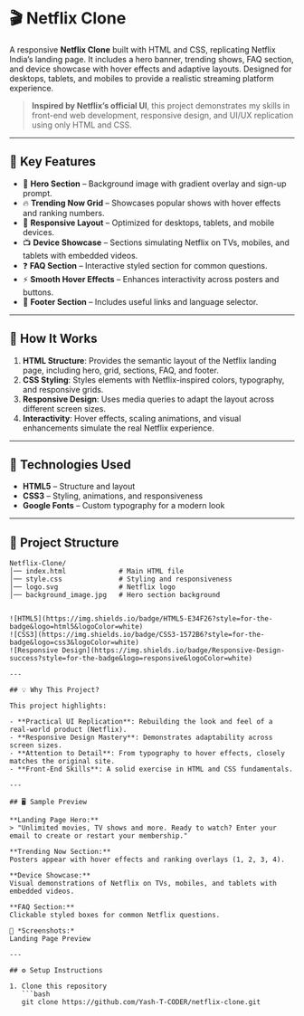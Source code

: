 # 🎬 Netflix Clone  

A responsive **Netflix Clone** built with HTML and CSS, replicating Netflix India’s landing page. It includes a hero banner, trending shows, FAQ section, and device showcase with hover effects and adaptive layouts. Designed for desktops, tablets, and mobiles to provide a realistic streaming platform experience.  

> **Inspired by Netflix’s official UI**, this project demonstrates my skills in front-end web development, responsive design, and UI/UX replication using only HTML and CSS.  

---

## 🎯 Key Features  

* 🎥 **Hero Section** – Background image with gradient overlay and sign-up prompt.  
* 🔥 **Trending Now Grid** – Showcases popular shows with hover effects and ranking numbers.  
* 📱 **Responsive Layout** – Optimized for desktops, tablets, and mobile devices.  
* 📺 **Device Showcase** – Sections simulating Netflix on TVs, mobiles, and tablets with embedded videos.  
* ❓ **FAQ Section** – Interactive styled section for common questions.  
* ⚡ **Smooth Hover Effects** – Enhances interactivity across posters and buttons.  
* 📌 **Footer Section** – Includes useful links and language selector.  

---

## 🧠 How It Works  

1. **HTML Structure**: Provides the semantic layout of the Netflix landing page, including hero, grid, sections, FAQ, and footer.  
2. **CSS Styling**: Styles elements with Netflix-inspired colors, typography, and responsive grids.  
3. **Responsive Design**: Uses media queries to adapt the layout across different screen sizes.  
4. **Interactivity**: Hover effects, scaling animations, and visual enhancements simulate the real Netflix experience.  

---

## 🔧 Technologies Used  

* **HTML5** – Structure and layout  
* **CSS3** – Styling, animations, and responsiveness  
* **Google Fonts** – Custom typography for a modern look  

---

## 📂 Project Structure  

```plaintext
Netflix-Clone/
│── index.html             # Main HTML file
│── style.css              # Styling and responsiveness
│── logo.svg               # Netflix logo
│── background_image.jpg   # Hero section background


![HTML5](https://img.shields.io/badge/HTML5-E34F26?style=for-the-badge&logo=html5&logoColor=white)  
![CSS3](https://img.shields.io/badge/CSS3-1572B6?style=for-the-badge&logo=css3&logoColor=white)  
![Responsive Design](https://img.shields.io/badge/Responsive-Design-success?style=for-the-badge&logo=responsive&logoColor=white)  

---

## 💡 Why This Project?

This project highlights:

- **Practical UI Replication**: Rebuilding the look and feel of a real-world product (Netflix).  
- **Responsive Design Mastery**: Demonstrates adaptability across screen sizes.  
- **Attention to Detail**: From typography to hover effects, closely matches the original site.  
- **Front-End Skills**: A solid exercise in HTML and CSS fundamentals.  

---

## 🖥️ Sample Preview

**Landing Page Hero:**  
> "Unlimited movies, TV shows and more. Ready to watch? Enter your email to create or restart your membership."  

**Trending Now Section:**  
Posters appear with hover effects and ranking overlays (1, 2, 3, 4).  

**Device Showcase:**  
Visual demonstrations of Netflix on TVs, mobiles, and tablets with embedded videos.  

**FAQ Section:**  
Clickable styled boxes for common Netflix questions.  

📸 *Screenshots:*  
Landing Page Preview  

---

## ⚙️ Setup Instructions

1. Clone this repository  
   ```bash
   git clone https://github.com/Yash-T-CODER/netflix-clone.git
